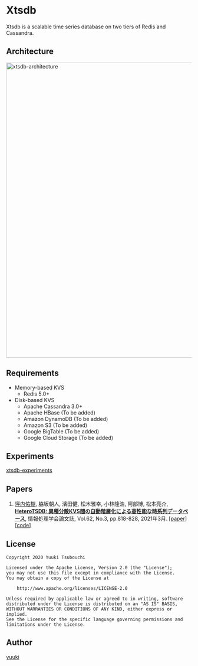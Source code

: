 # Xtsdb

Xtsdb is a scalable time series database on two tiers of Redis and Cassandra.

## Architecture

<img alt="xtsdb-architecture" src="https://github.com/yuuki/xtsdb/raw/master/docs/images/architecture.png" width="800">

## Requirements

- Memory-based KVS
  - Redis 5.0+
- Disk-based KVS
  - Apache Cassandra 3.0+
  - Apache HBase (To be added)
  - Amazon DynamoDB (To be added)
  - Amazon S3 (To be added)
  - Google BigTable (To be added)
  - Google Cloud Storage (To be added)

## Experiments

[xtsdb-experiments](https://github.com/yuuki/xtsdb-experiments)

## Papers

1. <u>坪内佑樹</u>, 脇坂朝人, 濱田健, 松木雅幸, 小林隆浩, 阿部博, 松本亮介, **[HeteroTSDB: 異種分散KVS間の自動階層化による高性能な時系列データベース](http://id.nii.ac.jp/1001/00210244/)**, 情報処理学会論文誌, Vol.62, No.3, pp.818-828, 2021年3月. [[paper](https://yuuk.io/papers/2021/heterotsdb_ipsj_journal.pdf)] [[code](https://github.com/yuuki/xtsdb)]

## License

```
Copyright 2020 Yuuki Tsubouchi

Licensed under the Apache License, Version 2.0 (the "License");
you may not use this file except in compliance with the License.
You may obtain a copy of the License at

    http://www.apache.org/licenses/LICENSE-2.0

Unless required by applicable law or agreed to in writing, software
distributed under the License is distributed on an "AS IS" BASIS,
WITHOUT WARRANTIES OR CONDITIONS OF ANY KIND, either express or implied.
See the License for the specific language governing permissions and
limitations under the License.
```

## Author

[yuuki](https://github.com/yuuki)

